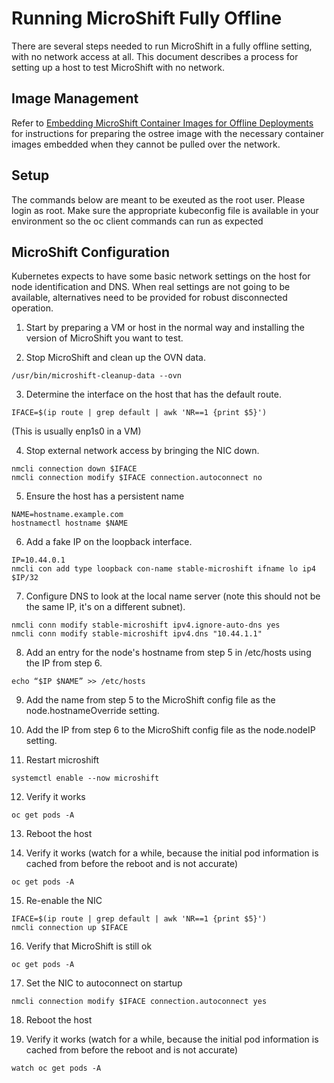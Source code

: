 # Running MicroShift Fully Offline

There are several steps needed to run MicroShift in a fully offline
setting, with no network access at all. This document describes a
process for setting up a host to test MicroShift with no network.

## Image Management

Refer to [Embedding MicroShift Container Images for Offline
Deployments](howto_offline_containers.md) for instructions for
preparing the ostree image with the necessary container images
embedded when they cannot be pulled over the network.

## Setup

The commands below are meant to be exeuted as the root user. Please
login as root. Make sure the appropriate kubeconfig file is available
in your environment so the oc client commands can run as expected

## MicroShift Configuration

Kubernetes expects to have some basic network settings on the host for
node identification and DNS. When real settings are not going to be
available, alternatives need to be provided for robust disconnected
operation.

1. Start by preparing a VM or host in the normal way and installing
   the version of MicroShift you want to test.

2. Stop MicroShift and clean up the OVN data.

```
/usr/bin/microshift-cleanup-data --ovn
```

3. Determine the interface on the host that has the default route.

```
IFACE=$(ip route | grep default | awk 'NR==1 {print $5}')
```

(This is usually enp1s0 in a VM)

4. Stop external network access by bringing the NIC down.

```
nmcli connection down $IFACE
nmcli connection modify $IFACE connection.autoconnect no
```

5. Ensure the host has a persistent name

```
NAME=hostname.example.com
hostnamectl hostname $NAME
```

6. Add a fake IP on the loopback interface.

```
IP=10.44.0.1
nmcli con add type loopback con-name stable-microshift ifname lo ip4 $IP/32
```

7. Configure DNS to look at the local name server (note this should
   not be the same IP, it's on a different subnet).

```
nmcli conn modify stable-microshift ipv4.ignore-auto-dns yes
nmcli conn modify stable-microshift ipv4.dns "10.44.1.1"
```

8. Add an entry for the node's hostname from step 5 in /etc/hosts
   using the IP from step 6.

```
echo “$IP $NAME” >> /etc/hosts
```

9. Add the name from step 5 to the MicroShift config file as the
   node.hostnameOverride setting.

10. Add the IP from step 6 to the MicroShift config file as the
    node.nodeIP setting.

11. Restart microshift

```
systemctl enable --now microshift
```

12. Verify it works

```
oc get pods -A
```

13. Reboot the host

14. Verify it works (watch for a while, because the initial pod
    information is cached from before the reboot and is not accurate)

```
oc get pods -A
```

15. Re-enable the NIC

```
IFACE=$(ip route | grep default | awk 'NR==1 {print $5}')
nmcli connection up $IFACE
```

16. Verify that MicroShift is still ok

```
oc get pods -A
```

17. Set the NIC to autoconnect on startup

```
nmcli connection modify $IFACE connection.autoconnect yes
```

18. Reboot the host

19. Verify it works (watch for a while, because the initial pod
    information is cached from before the reboot and is not accurate)

```
watch oc get pods -A
```
